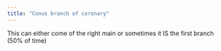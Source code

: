 ```yaml
---
title: "Conus branch of coronary"
---
```

This can either come of the right main or sometimes it IS the first branch (50% of time)

